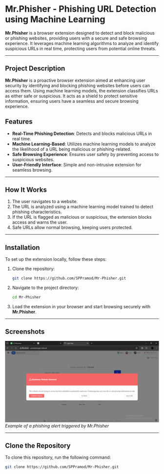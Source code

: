# Mr.Phisher - Phishing URL Detection using Machine Learning

**Mr.Phisher** is a browser extension designed to detect and block malicious or phishing websites, providing users with a secure and safe browsing experience. It leverages machine learning algorithms to analyze and identify suspicious URLs in real time, protecting users from potential online threats.

---

## Project Description

**Mr.Phisher** is a proactive browser extension aimed at enhancing user security by identifying and blocking phishing websites before users can access them. Using machine learning models, the extension classifies URLs as either safe or suspicious. It acts as a shield to protect sensitive information, ensuring users have a seamless and secure browsing experience.

## Features

- **Real-Time Phishing Detection**: Detects and blocks malicious URLs in real time.
- **Machine Learning-Based**: Utilizes machine learning models to analyze the likelihood of a URL being malicious or phishing-related.
- **Safe Browsing Experience**: Ensures user safety by preventing access to suspicious websites.
- **User-Friendly Interface**: Simple and non-intrusive extension for seamless browsing.

---

## How It Works

1. The user navigates to a website.
2. The URL is analyzed using a machine learning model trained to detect phishing characteristics.
3. If the URL is flagged as malicious or suspicious, the extension blocks access and warns the user.
4. Safe URLs allow normal browsing, keeping users protected.

---

## Installation

To set up the extension locally, follow these steps:

1. Clone the repository:

    ```bash
    git clone https://github.com/SPPramod/Mr-Phisher.git
    ```

2. Navigate to the project directory:

    ```bash
    cd Mr-Phisher
    ```

3. Load the extension in your browser and start browsing securely with **Mr.Phisher**.

---

## Screenshots

![Phishing Alert](https://github.com/SPPramod/Mr.-Phisher/blob/2fcb0018cebe5d238b57bf4de976c1c36898192d/extension/Mr%20Phisher.png)  
*Example of a phishing alert triggered by Mr.Phisher*

---

## Clone the Repository

To clone this repository, run the following command:

```bash
git clone https://github.com/SPPramod/Mr-Phisher.git
